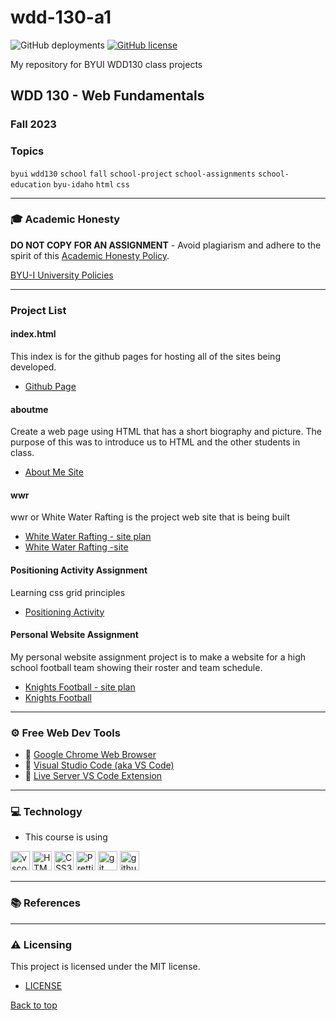 # wdd-130-a1

![GitHub deployments](https://img.shields.io/github/deployments/vwolfley/wdd-130-a1/github-pages?style=flat-square&logo=github&color=%23bada55)
[![GitHub license](https://img.shields.io/github/license/vwolfley/cse210-23w-23?style=flat-square)](https://github.com/vwolfley/cse210-23w-23/blob/main/LICENSE)

My repository for BYUI WDD130 class projects

## WDD 130 - Web Fundamentals

### Fall 2023

### Topics

`byui` `wdd130` `school` `fall` `school-project` `school-assignments` `school-education` `byu-idaho` `html` `css`

---

### 🎓 Academic Honesty

**DO NOT COPY FOR AN ASSIGNMENT** - Avoid plagiarism and adhere to the spirit of this [Academic Honesty Policy](https://www.freecodecamp.org/news/academic-honesty-policy/).

[BYU-I University Policies](https://content.byui.edu/file/d24f576f-d34b-47be-a466-d00bd4792fb6/35/universitypolicies.html)

---

### Project List

#### index.html

This index is for the github pages for hosting all of the sites being developed.

- [Github Page](https://vwolfley.github.io/wdd-130-a1/)

#### aboutme

Create a web page using HTML that has a short biography and picture. The purpose of this was to introduce us to HTML and the other students in class.

- [About Me Site](https://vwolfley.github.io/wdd-130-a1/aboutme/index.html)

#### wwr

wwr or White Water Rafting is the project web site that is being built
  
- [White Water Rafting - site plan](https://vwolfley.github.io/wdd-130-a1/wwr/site-plan-rafting.html)
- [White Water Rafting -site](https://vwolfley.github.io/wdd-130-a1/wwr/index.html)

#### Positioning Activity Assignment

Learning css grid principles

- [Positioning Activity](https://vwolfley.github.io/wdd-130-a1/positioning/positioning.html)


#### Personal Website Assignment

My personal website assignment project is to make a website for a high school football team showing their roster and team schedule.

- [Knights Football - site plan](https://vwolfley.github.io/wdd-130-a1/knights-football/site-plan.html)
- [Knights Football](https://vwolfley.github.io/wdd-130-a1/knights-football/index.html)


---

### ⚙ Free Web Dev Tools

- 🔗 [Google Chrome Web Browser](https://google.com/chrome/)
- 🔗 [Visual Studio Code (aka VS Code)](https://code.visualstudio.com/)
- 🔗 [Live Server VS Code Extension](https://marketplace.visualstudio.com/items?itemName=ritwickdey.LiveServer)

---

### 💻 Technology

- This course is using

<a href="https://code.visualstudio.com/" title="vscode"><img src="https://github.com/get-icon/geticon/raw/master/icons/visual-studio-code.svg" alt="vscode" width="31px" height="31px"></a>
<a href="https://www.w3.org/TR/html5/" title="HTML5"><img src="https://github.com/get-icon/geticon/raw/master/icons/html-5.svg" alt="HTML5" width="31px" height="31px"></a>
<a href="https://www.w3.org/TR/CSS/" title="CSS3"><img src="https://github.com/get-icon/geticon/raw/master/icons/css-3.svg" alt="CSS3" width="31px" height="31px"></a>
<a href="https://prettier.io/" title="Prettier"><img src="https://github.com/get-icon/geticon/raw/master/icons/prettier.svg" alt="Prettier" width="31px" height="31px"></a>
<a href="https://git-scm.com/" title="git"><img src="https://github.com/get-icon/geticon/raw/master/icons/git-icon.svg" alt="git" width="31px" height="31px"></a>
<a href="https://github.com/" title="github"><img src="https://github.com/get-icon/geticon/raw/master/icons/github-icon.svg" alt="github" width="31px" height="31px"></a>

---

### 📚 References

---

### :warning: Licensing

This project is licensed under the MIT license.

- [LICENSE](LICENSE)

[Back to top](#wdd-130-a1)
